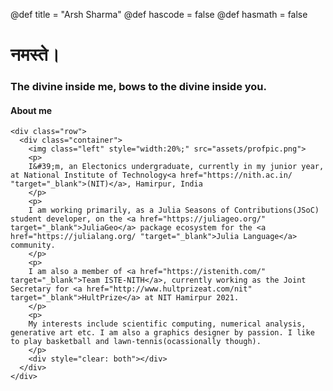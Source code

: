 @def title = "Arsh Sharma"
@def hascode = false
@def hasmath = false

# नमस्ते। 
### The divine inside me, bows to the divine inside you.

#### About me

<!-- raw html to allow a responsive row  -->
~~~
<div class="row">
  <div class="container">
    <img class="left" style="width:20%;" src="assets/profpic.png">
    <p>
    I&#39;m, an Electonics undergraduate, currently in my junior year, at National Institute of Technology<a href="https://nith.ac.in/ "target="_blank">(NIT)</a>, Hamirpur, India
    </p>
    <p>
    I am working primarily, as a Julia Seasons of Contributions(JSoC) student developer, on the <a href="https://juliageo.org/" target="_blank">JuliaGeo</a> package ecosystem for the <a href="https://julialang.org/ "target="_blank">Julia Language</a> community.
    </p>
    <p>
    I am also a member of <a href="https://istenith.com/" target="_blank">Team ISTE-NITH</a>, currently working as the Joint Secretary for <a href="http://www.hultprizeat.com/nit" target="_blank">HultPrize</a> at NIT Hamirpur 2021.
    </p>
    <p>
    My interests include scientific computing, numerical analysis, generative art etc. I am also a graphics designer by passion. I like to play basketball and lawn-tennis(ocassionally though). 
    </p>
    <div style="clear: both"></div>      
  </div>
</div>
~~~

